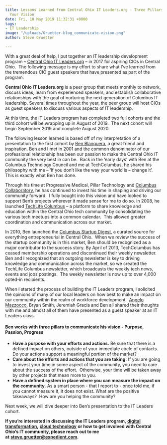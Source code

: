 ```yaml
---
title: Lessons Learned from Central Ohio IT Leaders.org - Three Pillars to Communicate
  Your Vision
date: Fri, 10 May 2019 11:32:31 +0000
tags:
- IT Leadership
image: "/uploads/Gruetter-blog_communicate-vision.png"
author: Steve Gruetter

---
```

With a great deal of help, I put together an IT leadership development program – [Central Ohio IT Leaders.org](https://itleaders.org/central-ohio/) – in 2017 for aspiring CIOs in Central Ohio.  The following message is my effort to share what I’ve learned from the tremendous CIO guest speakers that have presented as part of the program.

**Central Ohio IT Leaders.org** is a peer group that meets monthly to network, discuss ideas, learn from experienced speakers, and establish collaborative relationships with the goal of nurturing the next generation of Columbus IT leadership. Several times throughout the year, the peer group will host CIOs as guest speakers to discuss various aspects of IT leadership.

At this time, the IT Leaders program has completed two full cohorts and the third cohort will be wrapping up in August of 2019.  The next cohort will begin September 2019 and complete August 2020.

The following lesson learned is based off of my interpretation of a presentation to the first cohort by [Ben Blanquera](https://www.linkedin.com/in/benblanquera/), a great friend and inspiration. Ben and I met in 2001 and the common denominator of our professional relationship has been our passion to make the Central Ohio IT community the very best in can be.  Back in the ‘early days’ with Ben at the Columbus Technology Council and me at TechColumbus, he shared his philosophy with me – ‘If you don’t like the way your world is – change it’.  This is exactly what Ben has done.

Through his time at Progressive Medical, Pillar Technology and [Columbus Collaboratory](https://columbuscollaboratory.com/), he has continued to invest his time in shaping and driving our community forward.  I fully bought into this vision and have looked to support Ben’s projects wherever it made sense for me to do so. In 2008, he launched [TechLife Columbus](http://www.techlifecolumbus.com/) – a platform to share knowledge and education within the Central Ohio tech community by consolidating the various tech meetups into a common calendar.  This allowed greater coordination and communication across our market.

In 2010, Ben launched the [Columbus Startup Digest](http://blog.startupdigest.com/tag/columbus/), a curated source for everything entrepreneurial in Central Ohio.  When we review the success of the startup community is in this market, Ben should be recognized as a major contributor to the success story. By April of 2013, TechColumbus has ceased membership operations and discontinued their weekly newsletter.  Ben and I recognized that an outgoing newsletter is key to driving knowledge and communication across the market, so we created the TechLife Columbus newsletter, which broadcasts the weekly tech news, events and jobs postings.  The weekly newsletter is now up to over 4,000 opted-in recipients.

When I started the process of building the IT Leaders program, I solicited the opinions of many of our local leaders on how best to make an impact on our community within the realm of workforce development.  [Angelo Mazzocco](https://www.linkedin.com/in/angelomazzocco/), Bryan Smith, Jeremiah Gracia and Ben all shared their thoughts with me and almost all of them have presented as a guest speaker at an IT Leaders class.

#### Ben works with three pillars to communicate his vision - Purpose, Passion, Progress

* **Have a purpose with your efforts and actions.** Be sure that there is a defined impact on others, outside of your immediate circle of contacts.  Do your actions support a meaningful portion of the market?
* **Care about the efforts and actions that you are taking.** If you are going to invest your time in some aspect of the community, you need to care about the success of the effort.  Otherwise, your time will be taken away by other projects that mean more to you.
* **Have a defined system in place where you can measure the impact on the community.** As a smart person - that I report to - once told me, if you cannot measure it, it does not exist. What are the positive takeaways?  How are you helping the community? 

Next week, we will dive deeper into Ben’s presentation to the IT Leaders cohort.

**If you’re interested in discussing the IT Leaders program,** [**digital transformation**](https://www.expedient.com/blog/is-your-organization-continuousnext/)**,** [**cloud technology**](https://www.expedient.com/services/infrastructure-as-a-service/cloud/) **or how to get involved with Central Ohio’s IT community, please reach out to me at** [**steve.gruetter@expedient.com**](mailto:steve.gruetter@expedient.com)**.**